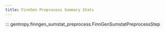 ```yaml
---
title: FinnGen Preprocess Summary Stats
---
```


::: gentropy.finngen_sumstat_preprocess.FinnGenSumstatPreprocessStep
